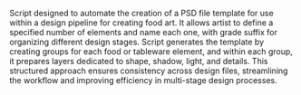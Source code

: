 Script designed to automate the creation of a PSD file template for use within a design pipeline for creating food art. It allows artist to define a specified number of elements and name each one, with grade suffix for organizing different design stages. Script generates the template by creating groups for each food or tableware element, and within each group, it prepares layers dedicated to shape, shadow, light, and details. This structured approach ensures consistency across design files, streamlining the workflow and improving efficiency in multi-stage design processes.
